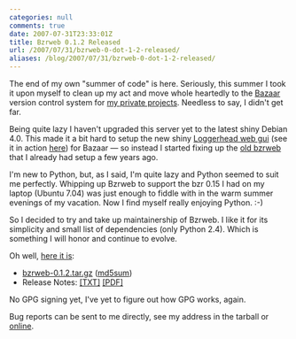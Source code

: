 ```yaml
---
categories: null
comments: true
date: 2007-07-31T23:33:01Z
title: Bzrweb 0.1.2 Released
url: /2007/07/31/bzrweb-0-dot-1-2-released/
aliases: /blog/2007/07/31/bzrweb-0-dot-1-2-released/
---
```


The end of my own "summer of code" is here.  Seriously, this summer I
took it upon myself to clean up my act and move whole heartedly to the
[Bazaar][1] version control system for [my private projects][2].
Needless to say, I didn't get far.

Being quite lazy I haven't upgraded this server yet to the latest shiny
Debian 4.0.  This made it a bit hard to setup the new shiny
[Loggerhead web gui][3] (see it in action [here][4]) for Bazaar &mdash;
so instead I started fixing up the [old bzrweb][5] that I already had
setup a few years ago.

I'm new to Python, but, as I said, I'm quite lazy and Python seemed to
suit me perfectly.  Whipping up Bzrweb to support the bzr 0.15 I had on
my laptop (Ubuntu 7.04) was just enough to fiddle with in the warm
summer evenings of my vacation.  Now I find myself really enjoying
Python. :-)

So I decided to try and take up maintainership of Bzrweb.  I like it for
its simplicity and small list of dependencies (only Python 2.4).  Which
is something I will honor and continue to evolve.

Oh well, [here it is][6]:

* [bzrweb-0.1.2.tar.gz][7] ([md5sum][8])
* Release Notes: [[TXT]][9] [[PDF]][10]

No GPG signing yet, I've yet to figure out how GPG works, again.

Bug reports can be sent to me directly, see my address in the tarball or
[online][2].

[1]: http://www.bazaar-vcs.org/
[2]: https://web.archive.org/web/20090601005547/http://vmlinux.org/jocke/bzr/
[3]: https://web.archive.org/web/20090601005547/http://www.lag.net/loggerhead/
[4]: https://web.archive.org/web/20090601005547/http://codebrowse.launchpad.net/~mwhudson/loggerhead/production/changes
[5]: https://web.archive.org/web/20090601005547/http://mccormick.cx/dev/bzrweb/
[6]: ftp://vmlinux.org/pub/bzrweb/
[7]: ftp://vmlinux.org/pub/bzrweb/bzrweb-0.1.2.tar.gz
[8]: ftp://vmlinux.org/pub/bzrweb/bzrweb-0.1.2.tar.gz.md5sum
[9]: ftp://vmlinux.org/pub/bzrweb/ReleaseNotes-0.1.2.txt
[10]: ftp://vmlinux.org/pub/bzrweb/ReleaseNotes-0.1.2.pdf

